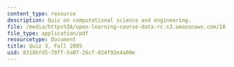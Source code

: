 ```yaml
---
content_type: resource
description: Quiz on computational science and engineering.
file: /media/https%3A/open-learning-course-data-rc.s3.amazonaws.com/18-085-computational-science-and-engineering-i-fall-2008/8318bfd570ff5a0726cf024f92e4a00e_quiz318085f05.pdf
file_type: application/pdf
resourcetype: Document
title: Quiz 3, Fall 2005
uid: 8318bfd5-70ff-5a07-26cf-024f92e4a00e
---
```

